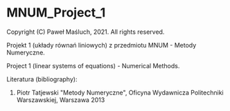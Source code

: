 # MNUM_Project_1

Copyright (C) Paweł Maśluch, 2021. All rights reserved.

Projekt 1 (układy równań liniowych) z przedmiotu MNUM - Metody Numeryczne.

Project 1 (linear systems of equations) - Numerical Methods.

Literatura (bibliography):
1) Piotr Tatjewski "Metody Numeryczne", Oficyna Wydawnicza Politechniki Warszawskiej, Warszawa 2013
